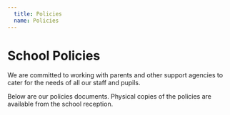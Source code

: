 ```yaml
---
  title: Policies
  name: Policies
---
```

# School Policies

We are committed to working with parents and other support agencies to cater for the needs of all our staff and pupils.

Below are our policies documents. Physical copies of the policies are available from the school reception.